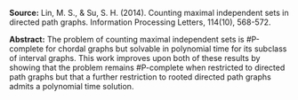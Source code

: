 
**Source:** Lin, M. S., & Su, S. H. (2014). Counting maximal independent sets in directed path graphs. Information Processing Letters, 114(10), 568-572.

**Abstract:** The problem of counting maximal independent sets is #P-complete for chordal graphs but solvable in polynomial time for its subclass of interval graphs. This work improves upon both of these results by showing that the problem remains #P-complete when restricted to directed path graphs but that a further restriction to rooted directed path graphs admits a polynomial time solution.
